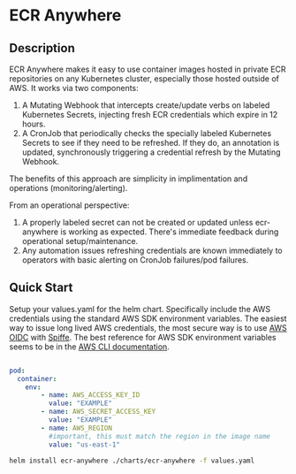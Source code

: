 # ECR Anywhere

## Description
ECR Anywhere makes it easy to use container images hosted in private ECR repositories on any Kubernetes cluster, especially those hosted outside of AWS. It works via two components: 

  1) A Mutating Webhook that intercepts create/update verbs on labeled Kubernetes Secrets, injecting fresh ECR credentials which expire in 12 hours.
  2) A CronJob that periodically checks the specially labeled Kubernetes Secrets to see if they need to be refreshed. If they do, an annotation is updated, synchronously triggering a credential refresh by the Mutating Webhook.

The benefits of this approach are simplicity in implimentation and operations (monitoring/alerting). 

From an operational perspective: 

  1) A properly labeled secret can not be created or updated unless ecr-anywhere is working as expected. There's immediate feedback during operational setup/maintenance.  
  2) Any automation issues refreshing credentials are known immediately to operators with basic alerting on CronJob failures/pod failures. 


## Quick Start

Setup your values.yaml for the helm chart. Specifically include the AWS credentials using the standard AWS SDK environment variables. The easiest way to issue long lived AWS credentials, the most secure way is to use [AWS OIDC](https://docs.aws.amazon.com/IAM/latest/UserGuide/id_roles_providers_create_oidc.html) with [Spiffe](https://spiffe.io/). The best reference for AWS SDK environment variables seems to be in the [AWS CLI documentation](https://docs.aws.amazon.com/cli/v1/userguide/cli-configure-envvars.html).  

```yaml

pod:
  container:
    env:
        - name: AWS_ACCESS_KEY_ID
          value: "EXAMPLE"
        - name: AWS_SECRET_ACCESS_KEY
          value: "EXAMPLE"
        - name: AWS_REGION
          #important, this must match the region in the image name
          value: "us-east-1" 
```


```sh
helm install ecr-anywhere ./charts/ecr-anywhere -f values.yaml
```

